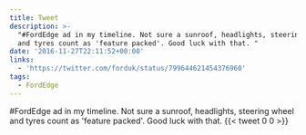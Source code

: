 ```yaml
---
title: Tweet
description: >-
  "#FordEdge ad in my timeline. Not sure a sunroof, headlights, steering wheel
  and tyres count as 'feature packed'. Good luck with that. "
date: '2016-11-27T22:11:52+00:00'
links:
  - 'https://twitter.com/forduk/status/799644621454376960'
tags:
  - FordEdge
---
```

#FordEdge ad in my timeline. Not sure a sunroof, headlights, steering wheel and tyres count as 'feature packed'. Good luck with that. 
      {{< tweet 0 0 >}}
    
